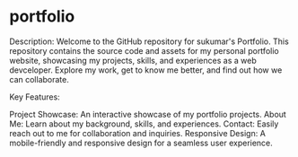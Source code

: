 # portfolio
Description:
Welcome to the GitHub repository for sukumar's Portfolio.
This repository contains the source code and assets for my personal portfolio website, showcasing my projects, skills, and experiences as a web devceloper. 
Explore my work, get to know me better, and find out how we can collaborate.

Key Features:

Project Showcase: An interactive showcase of my portfolio projects.
About Me: Learn about my background, skills, and experiences.
Contact: Easily reach out to me for collaboration and inquiries.
Responsive Design: A mobile-friendly and responsive design for a seamless user experience.

